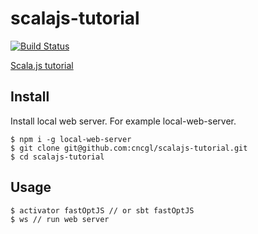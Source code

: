 # scalajs-tutorial

[![Build Status](https://travis-ci.org/cncgl/scalajs-tutorial.svg?branch=master)](https://travis-ci.org/cncgl/scalajs-tutorial)


[Scala.js tutorial](https://www.scala-js.org/tutorial/basic/)

## Install
Install local web server. For example local-web-server.

```
$ npm i -g local-web-server
$ git clone git@github.com:cncgl/scalajs-tutorial.git
$ cd scalajs-tutorial
```

## Usage
```
$ activator fastOptJS // or sbt fastOptJS
$ ws // run web server
```

